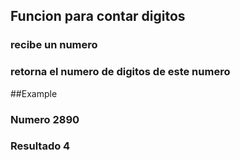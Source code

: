 ## Funcion para contar digitos
### recibe un numero 
### retorna el numero de digitos de este numero
##Example
### Numero 2890
### Resultado 4
